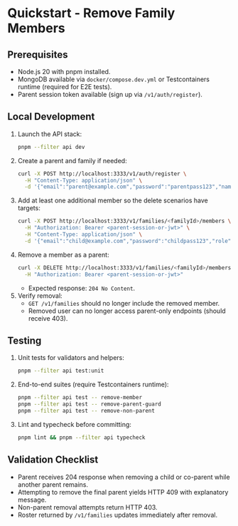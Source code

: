 # Quickstart - Remove Family Members

## Prerequisites
- Node.js 20 with pnpm installed.
- MongoDB available via `docker/compose.dev.yml` or Testcontainers runtime (required for E2E tests).
- Parent session token available (sign up via `/v1/auth/register`).

## Local Development
1. Launch the API stack:
   ```bash
   pnpm --filter api dev
   ```
2. Create a parent and family if needed:
   ```bash
   curl -X POST http://localhost:3333/v1/auth/register \
     -H "Content-Type: application/json" \
     -d '{"email":"parent@example.com","password":"parentpass123","name":"Parent"}'
   ```
3. Add at least one additional member so the delete scenarios have targets:
   ```bash
   curl -X POST http://localhost:3333/v1/families/<familyId>/members \
     -H "Authorization: Bearer <parent-session-or-jwt>" \
     -H "Content-Type: application/json" \
     -d '{"email":"child@example.com","password":"childpass123","role":"Child"}'
   ```
4. Remove a member as a parent:
   ```bash
   curl -X DELETE http://localhost:3333/v1/families/<familyId>/members/<memberUserId> \
     -H "Authorization: Bearer <parent-session-or-jwt>"
   ```
   - Expected response: `204 No Content`.
5. Verify removal:
   - `GET /v1/families` should no longer include the removed member.
   - Removed user can no longer access parent-only endpoints (should receive 403).

## Testing
1. Unit tests for validators and helpers:
   ```bash
   pnpm --filter api test:unit
   ```
2. End-to-end suites (require Testcontainers runtime):
   ```bash
   pnpm --filter api test -- remove-member
   pnpm --filter api test -- remove-parent-guard
   pnpm --filter api test -- remove-non-parent
   ```
3. Lint and typecheck before committing:
   ```bash
   pnpm lint && pnpm --filter api typecheck
   ```

## Validation Checklist
- Parent receives 204 response when removing a child or co-parent while another parent remains.
- Attempting to remove the final parent yields HTTP 409 with explanatory message.
- Non-parent removal attempts return HTTP 403.
- Roster returned by `/v1/families` updates immediately after removal.
